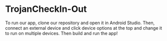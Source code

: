 # TrojanCheckIn-Out


To run our app, clone our repository and open it in Android Studio. Then, connect an external device and click device options at the top and change it to run on multiple devices. Then build and run the app!

